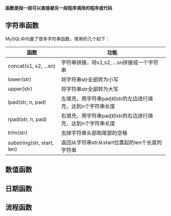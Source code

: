 **函数是指一段可以直接被另一段程序调用的程序或代码**

## 字符串函数

MySQL中内置了很多字符串函数，常用的几个如下：

| 函数                       | 功能                                                      |
| -------------------------- | --------------------------------------------------------- |
| concat(s1, s2, ...sn)      | 字符串拼接，将s1,s2, ...sn拼接成一个字符串                |
| lower(str)                 | 将字符串str全部转为小写                                   |
| upper(str)                 | 将字符串str全部转为大写                                   |
| lpad(str, n, pad)          | 左填充，用字符串pad对str的左边进行填充，达到n个字符串长度 |
| rpad(str, n, pad)          | 右填充，用字符串pad对str的右边进行填充，达到n个字符串长度 |
| trlm(str)                  | 去掉字符串头部和尾部的空格                                |
| substring(str, start, len) | 返回从字符串str从start位置起的len个长度的字符串           |







## 数值函数



## 日期函数



## 流程函数